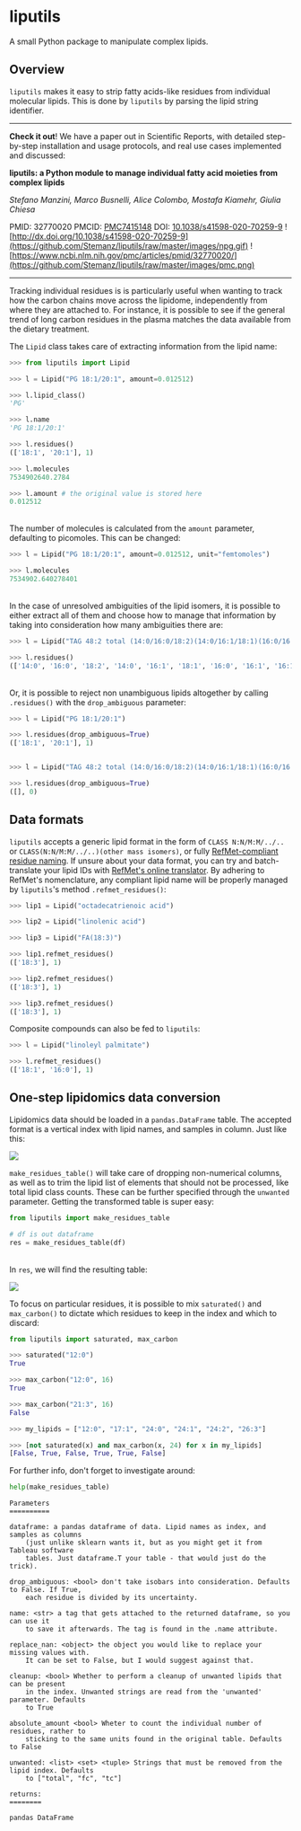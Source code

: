 # liputils
A small Python package to manipulate complex lipids.

## Overview
```liputils``` makes it easy to strip fatty acids-like residues from individual molecular lipids. This is done by ```liputils``` by parsing the lipid string identifier.

---

**Check it out**! We have a paper out in Scientific Reports, with detailed step-by-step installation and usage protocols, and real use cases implemented and discussed:


**liputils: a Python module to manage individual fatty acid moieties from complex lipids**

*Stefano Manzini, Marco Busnelli, Alice Colombo, Mostafa Kiamehr, Giulia Chiesa*

PMID: 32770020  PMCID: [PMC7415148](http://www.ncbi.nlm.nih.gov/pmc/articles/pmc7415148/)  DOI: [10.1038/s41598-020-70259-9](https://doi.org/10.1038/s41598-020-70259-9) 
 ![http://dx.doi.org/10.1038/s41598-020-70259-9](https://github.com/Stemanz/liputils/raw/master/images/npg.gif)
 ![https://www.ncbi.nlm.nih.gov/pmc/articles/pmid/32770020/](https://github.com/Stemanz/liputils/raw/master/images/pmc.png)

---

Tracking individual residues is is particularly useful when wanting to track how the carbon chains move across the lipidome, independently from where they are attached to. For instance, it is possible to see if the general trend of long carbon residues in the plasma matches the data available from the dietary treatment.

The ```Lipid``` class takes care of extracting information from the lipid name:

```python
>>> from liputils import Lipid

>>> l = Lipid("PG 18:1/20:1", amount=0.012512)

>>> l.lipid_class()
'PG'

>>> l.name
'PG 18:1/20:1'

>>> l.residues()
(['18:1', '20:1'], 1)

>>> l.molecules
7534902640.2784

>>> l.amount # the original value is stored here
0.012512
```
\
The number of molecules is calculated from the ```amount``` parameter, defaulting to picomoles. This can be changed:

```python
>>> l = Lipid("PG 18:1/20:1", amount=0.012512, unit="femtomoles")

>>> l.molecules
7534902.640278401
```
\
In the case of unresolved ambiguities of the lipid isomers, it is possible to either extract all of them and choose how to manage that information by taking into consideration how many ambiguities there are:

```python
>>> l = Lipid("TAG 48:2 total (14:0/16:0/18:2)(14:0/16:1/18:1)(16:0/16:1/16:1)")

>>> l.residues()                
(['14:0', '16:0', '18:2', '14:0', '16:1', '18:1', '16:0', '16:1', '16:1'], 3)
```
\
Or, it is possible to reject non unambiguous lipids altogether by calling ```.residues()``` with the ```drop_ambiguous``` parameter:

```python
>>> l = Lipid("PG 18:1/20:1")               

>>> l.residues(drop_ambiguous=True)             
(['18:1', '20:1'], 1)


>>> l = Lipid("TAG 48:2 total (14:0/16:0/18:2)(14:0/16:1/18:1)(16:0/16:1/16:1)")

>>> l.residues(drop_ambiguous=True)          
([], 0)
```

## Data formats
```liputils``` accepts a generic lipid format in the form of ```CLASS N:N/M:M/../..``` or ```CLASS(N:N/M:M/../..)(other mass isomers)```, or fully [RefMet-compliant residue naming](https://www.metabolomicsworkbench.org/databases/refmet/index.php). If unsure about your data format, you can try and batch-translate your lipid IDs with [RefMet's online translator](https://www.metabolomicsworkbench.org/databases/refmet/name_to_refmet_form.php). By adhering to RefMet's nomenclature, any compliant lipid name will be properly managed by ```liputils```'s method ```.refmet_residues()```:

```python
>>> lip1 = Lipid("octadecatrienoic acid")                                       

>>> lip2 = Lipid("linolenic acid")                                              

>>> lip3 = Lipid("FA(18:3)")

>>> lip1.refmet_residues()                                               
(['18:3'], 1)

>>> lip2.refmet_residues()                                               
(['18:3'], 1)

>>> lip3.refmet_residues()                                               
(['18:3'], 1)
```

Composite compounds can also be fed to ```liputils```:

```python
>>> l = Lipid("linoleyl palmitate")

>>> l.refmet_residues()                                                         
(['18:1', '16:0'], 1)
```

## One-step lipidomics data conversion
Lipidomics data should be loaded in a ```pandas.DataFrame``` table. The accepted format is a vertical index with lipid names, and samples in column. Just like this:

![](https://github.com/Stemanz/liputils/raw/master/images/liputils_sample_table.png)


```make_residues_table()``` will take care of dropping non-numerical columns, as well as to trim the lipid list of elements that should not be processed, like total lipid class counts. These can be further specified through the ```unwanted``` parameter.
Getting the transformed table is super easy:
```python
from liputils import make_residues_table

# df is out dataframe
res = make_residues_table(df)
```
\
In ```res```, we will find the resulting table:

![](https://github.com/Stemanz/liputils/raw/master/images/liputils_processed_sample_table.png)

To focus on particular residues, it is possible to mix ```saturated()``` and ```max_carbon()``` to dictate which residues to keep in the index and which to discard:


```python
from liputils import saturated, max_carbon

>>> saturated("12:0")
True

>>> max_carbon("12:0", 16)
True

>>> max_carbon("21:3", 16)
False

>>> my_lipids = ["12:0", "17:1", "24:0", "24:1", "24:2", "26:3"]

>>> [not saturated(x) and max_carbon(x, 24) for x in my_lipids]
[False, True, False, True, True, False]
```


For further info, don't forget to investigate around:

```python
help(make_residues_table)
```

```
Parameters
==========

dataframe: a pandas dataframe of data. Lipid names as index, and samples as columns
    (just unlike sklearn wants it, but as you might get it from Tableau software
    tables. Just dataframe.T your table - that would just do the trick).

drop_ambiguous: <bool> don't take isobars into consideration. Defaults to False. If True,
    each residue is divided by its uncertainty.

name: <str> a tag that gets attached to the returned dataframe, so you can use it
    to save it afterwards. The tag is found in the .name attribute.

replace_nan: <object> the object you would like to replace your missing values with.
    It can be set to False, but I would suggest against that.

cleanup: <bool> Whether to perform a cleanup of unwanted lipids that can be present
    in the index. Unwanted strings are read from the 'unwanted' parameter. Defaults
    to True

absolute_amount <bool> Wheter to count the individual number of residues, rather to
    sticking to the same units found in the original table. Defaults to False

unwanted: <list> <set> <tuple> Strings that must be removed from the lipid index. Defaults
    to ["total", "fc", "tc"]

returns:
========

pandas DataFrame
```
